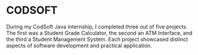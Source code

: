 # CODSOFT
During my CodSoft Java internship, I completed three out of five projects. The first was a Student Grade Calculator, the second an ATM Interface, and the third a Student Management System. Each project showcased distinct aspects of software development and practical application.

